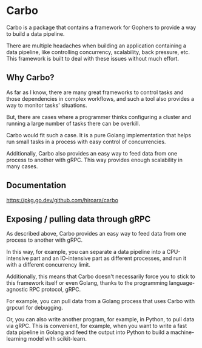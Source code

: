 # Carbo

Carbo is a package that contains a framework for Gophers to provide a way to build a data pipeline.

There are multiple headaches when building an application containing a data pipeline, like controlling concurrency, scalability, back pressure, etc.
This framework is built to deal with these issues without much effort.

## Why Carbo?

As far as I know, there are many great frameworks to control tasks and those dependencies in complex workflows, and such a tool also provides a way to monitor tasks' situations.

But, there are cases where a programmer thinks configuring a cluster and running a large number of tasks there can be overkill.

Carbo would fit such a case. It is a pure Golang implementation that helps run small tasks in a process with easy control of concurrencies.

Additionally, Carbo also provides an easy way to feed data from one process to another with gRPC. This way provides enough scalability in many cases.

## Documentation

https://pkg.go.dev/github.com/hiroara/carbo

## Exposing / pulling data through gRPC

As described above, Carbo provides an easy way to feed data from one process to another with gRPC.

In this way, for example, you can separate a data pipeline into a CPU-intensive part and an IO-intensive part as different processes, and run it with a different concurrency limit.

Additionally, this means that Carbo doesn't necessarily force you to stick to this framework itself or even Golang, thanks to the programming language-agnostic RPC protocol, gRPC.

For example, you can pull data from a Golang process that uses Carbo with grpcurl for debugging.

Or, you can also write another program, for example, in Python, to pull data via gRPC.
This is convenient, for example, when you want to write a fast data pipeline in Golang and feed the output into Python to build a machine-learning model with scikit-learn.
